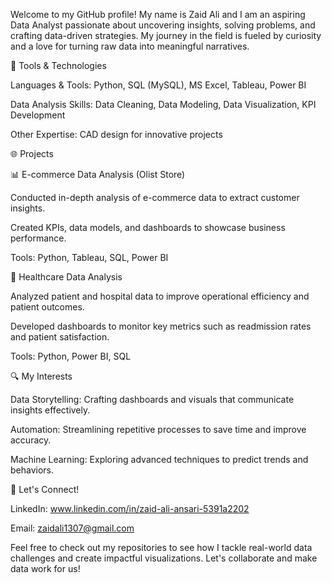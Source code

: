 Welcome to my GitHub profile! My name is Zaid Ali and I am an aspiring Data Analyst passionate about uncovering insights, solving problems, and crafting data-driven strategies. My journey in the field is fueled by curiosity and a love for turning raw data into meaningful narratives.

🔧 Tools & Technologies

Languages & Tools: Python, SQL (MySQL), MS Excel, Tableau, Power BI

Data Analysis Skills: Data Cleaning, Data Modeling, Data Visualization, KPI Development

Other Expertise: CAD design for innovative projects

🌐 Projects

📊 E-commerce Data Analysis (Olist Store)

Conducted in-depth analysis of e-commerce data to extract customer insights.

Created KPIs, data models, and dashboards to showcase business performance.

Tools: Python, Tableau, SQL, Power BI

🏥 Healthcare Data Analysis

Analyzed patient and hospital data to improve operational efficiency and patient outcomes.

Developed dashboards to monitor key metrics such as readmission rates and patient satisfaction.

Tools: Python, Power BI, SQL

🔍 My Interests

Data Storytelling: Crafting dashboards and visuals that communicate insights effectively.

Automation: Streamlining repetitive processes to save time and improve accuracy.

Machine Learning: Exploring advanced techniques to predict trends and behaviors.

🚀 Let's Connect!

LinkedIn: www.linkedin.com/in/zaid-ali-ansari-5391a2202

Email: zaidali1307@gmail.com

Feel free to check out my repositories to see how I tackle real-world data challenges and create impactful visualizations. Let's collaborate and make data work for us!
